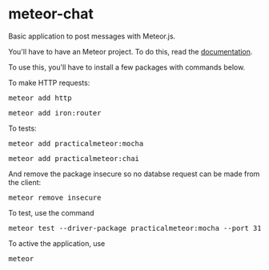 # meteor-chat

Basic application to post messages with Meteor.js.

You'll have to have an Meteor project. To do this, read the <a href="https://guide.meteor.com/?_ga=2.169674854.650383976.1497288145-851991966.1493327724" target="_blank">documentation</a>.

To use this, you'll have to install a few packages with commands below.

To make HTTP requests:

<pre>meteor add http</pre>

<pre>meteor add iron:router</pre>

To tests:

<pre>meteor add practicalmeteor:mocha</pre>

<pre>meteor add practicalmeteor:chai</pre>

And remove the package insecure so no databse request can be made from the client:

<pre>meteor remove insecure</pre>

To test, use the command

<pre>meteor test --driver-package practicalmeteor:mocha --port 3100</pre>

To active the application, use

<pre>meteor</pre>

